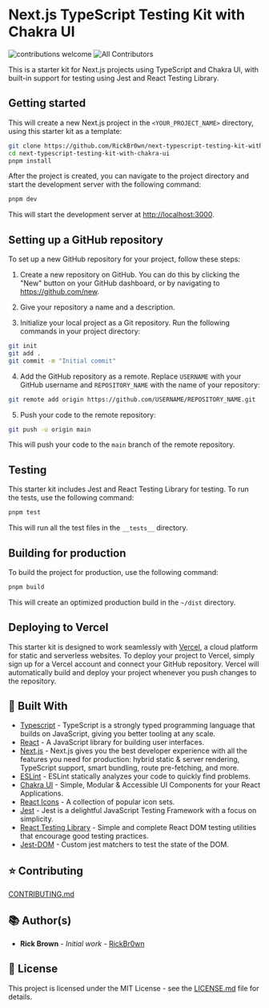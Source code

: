 # Next.js TypeScript Testing Kit with Chakra UI

![contributions welcome](https://img.shields.io/badge/contributions-welcome-brightgreen.svg?style=flat)
![All Contributors](https://img.shields.io/badge/all_contributors-1-orange.svg?style=flat-square)

This is a starter kit for Next.js projects using TypeScript and Chakra UI, with built-in support for testing using Jest and React Testing Library.

## Getting started

This will create a new Next.js project in the `<YOUR_PROJECT_NAME>` directory, using this starter kit as a template:

```bash
git clone https://github.com/RickBr0wn/next-typescript-testing-kit-with-chakra-ui.git
cd next-typescript-testing-kit-with-chakra-ui
pnpm install
```

After the project is created, you can navigate to the project directory and start the development server with the following command:

```bash
pnpm dev
```

This will start the development server at <http://localhost:3000>.

## Setting up a GitHub repository

To set up a new GitHub repository for your project, follow these steps:

1. Create a new repository on GitHub. You can do this by clicking the "New" button on your GitHub dashboard, or by navigating to <https://github.com/new>.

2. Give your repository a name and a description.

3. Initialize your local project as a Git repository. Run the following commands in your project directory:

```bash
git init
git add .
git commit -m "Initial commit"
```

4. Add the GitHub repository as a remote. Replace `USERNAME` with your GitHub username and `REPOSITORY_NAME` with the name of your repository:

```bash
git remote add origin https://github.com/USERNAME/REPOSITORY_NAME.git
```

5. Push your code to the remote repository:

```bash
git push -u origin main
```

This will push your code to the `main` branch of the remote repository.

## Testing

This starter kit includes Jest and React Testing Library for testing. To run the tests, use the following command:

```bash
pnpm test
```

This will run all the test files in the `__tests__` directory.

## Building for production

To build the project for production, use the following command:

```bash
pnpm build
```

This will create an optimized production build in the `~/dist` directory.

## Deploying to Vercel

This starter kit is designed to work seamlessly with [Vercel](https://vercel.com/), a cloud platform for static and serverless websites. To deploy your project to Vercel, simply sign up for a Vercel account and connect your GitHub repository. Vercel will automatically build and deploy your project whenever you push changes to the repository.

## 🧐 Built With

- [Typescript](https://www.typescriptlang.org/) - TypeScript is a strongly typed programming language that builds on JavaScript, giving you better tooling at any scale.
- [React](https://reactjs.org) - A JavaScript library for building user interfaces.
- [Next.js](https://nextjs.org/) - Next.js gives you the best developer experience with all the features you need for production: hybrid static & server rendering, TypeScript support, smart bundling, route pre-fetching, and more.
- [ESLint](https://eslint.org/) - ESLint statically analyzes your code to quickly find problems.
- [Chakra UI](https://chakra-ui.com/) - Simple, Modular & Accessible UI Components for your React Applications.
- [React Icons](https://react-icons.github.io/react-icons) - A collection of popular icon sets.
- [Jest](https://jestjs.io/) - Jest is a delightful JavaScript Testing Framework with a focus on simplicity.
- [React Testing Library](https://testing-library.com/docs/react-testing-library/intro/) - Simple and complete React DOM testing utilities that encourage good testing practices.
- [Jest-DOM](https://github.com/testing-library/jest-dom#readme) - Custom jest matchers to test the state of the DOM.

## ⭐️ Contributing

[CONTRIBUTING.md](https://gist.github.com/RickBr0wn/0b4a139f833e0d0bafddb0d043644b20)

## 📚 Author(s)

- **Rick Brown** - _Initial work_ - [RickBr0wn](https://github.com/RickBr0wn)

## 🪪 License

This project is licensed under the MIT License - see the [LICENSE.md](https://gist.github.com/RickBr0wn/5f95ee6118bb32034e2b94acbd88a99d) file for details.
